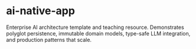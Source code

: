 # ai-native-app
Enterprise AI architecture template and teaching resource. Demonstrates polyglot persistence, immutable domain models, type-safe LLM integration, and production patterns that scale.
